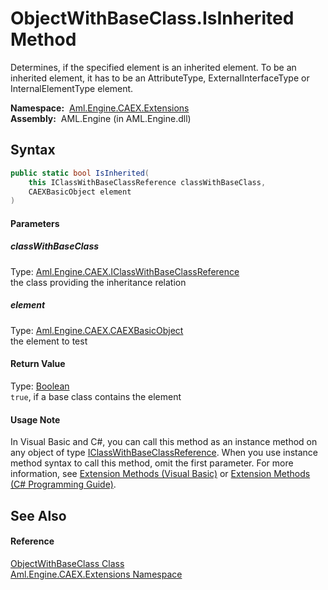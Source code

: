 ObjectWithBaseClass.IsInherited Method
======================================
Determines, if the specified element is an inherited element. To be an inherited element, it has to be an AttributeType, ExternalInterfaceType or InternalElementType element.

  **Namespace:**  [Aml.Engine.CAEX.Extensions][1]  
  **Assembly:**  AML.Engine (in AML.Engine.dll)

Syntax
------

```csharp
public static bool IsInherited(
	this IClassWithBaseClassReference classWithBaseClass,
	CAEXBasicObject element
)
```

#### Parameters

##### *classWithBaseClass*
Type: [Aml.Engine.CAEX.IClassWithBaseClassReference][2]  
the class providing the inheritance relation

##### *element*
Type: [Aml.Engine.CAEX.CAEXBasicObject][3]  
the element to test

#### Return Value
Type: [Boolean][4]  
`true`, if a base class contains the element 
#### Usage Note
In Visual Basic and C#, you can call this method as an instance method on any object of type [IClassWithBaseClassReference][2]. When you use instance method syntax to call this method, omit the first parameter. For more information, see [Extension Methods (Visual Basic)][5] or [Extension Methods (C# Programming Guide)][6].

See Also
--------

#### Reference
[ObjectWithBaseClass Class][7]  
[Aml.Engine.CAEX.Extensions Namespace][1]  

[1]: ../README.md
[2]: ../../Aml.Engine.CAEX/IClassWithBaseClassReference/README.md
[3]: ../../Aml.Engine.CAEX/CAEXBasicObject/README.md
[4]: https://docs.microsoft.com/dotnet/api/system.boolean
[5]: https://docs.microsoft.com/dotnet/visual-basic/programming-guide/language-features/procedures/extension-methods
[6]: https://docs.microsoft.com/dotnet/csharp/programming-guide/classes-and-structs/extension-methods
[7]: README.md
[8]: https://www.automationml.org
[9]: ../../icons/logoShade.png